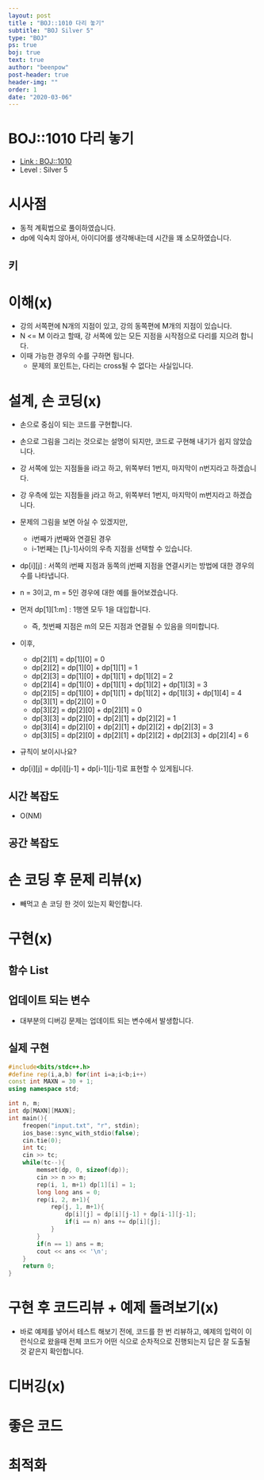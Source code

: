 ```yaml
---
layout: post
title : "BOJ::1010 다리 놓기"
subtitle: "BOJ Silver 5"
type: "BOJ"
ps: true
boj: true
text: true
author: "beenpow"
post-header: true
header-img: ""
order: 1
date: "2020-03-06"
---
```



# BOJ::1010 다리 놓기
- [Link : BOJ::1010](https://www.acmicpc.net/problem/1010)
- Level : Silver 5

# 시사점
- 동적 계획법으로 풀이하였습니다.
- dp에 익숙치 않아서, 아이디어를 생각해내는데 시간을 꽤 소모하였습니다.

## 키

# 이해(x)
- 강의 서쪽편에 N개의 지점이 있고, 강의 동쪽편에 M개의 지점이 있습니다.
- N <= M 이라고 할때, 강 서쪽에 있는 모든 지점을 시작점으로 다리를 지으려 합니다.
- 이때 가능한 경우의 수를 구하면 됩니다.
  - 문제의 포인트는, 다리는 cross될 수 없다는 사실입니다.

# 설계, 손 코딩(x)
- 손으로 중심이 되는 코드를 구현합니다.
- 손으로 그림을 그리는 것으로는 설명이 되지만, 코드로 구현해 내기가 쉽지 않았습니다.
- 강 서쪽에 있는 지점들을 i라고 하고, 위쪽부터 1번지, 마지막이 n번지라고 하겠습니다.
- 강 우측에 있는 지점들을 j라고 하고, 위쪽부터 1번지, 마지막이 m번지라고 하겠습니다.
- 문제의 그림을 보면 아실 수 있겠지만,
  - i번째가 j번째와 연결된 경우
  - i-1번째는 [1,j-1]사이의 우측 지점을 선택할 수 있습니다.

- dp[i][j] : 서쪽의 i번째 지점과 동쪽의 j번째 지점을 연결시키는 방법에 대한 경우의 수를 나타냅니다.
- n = 3이고, m = 5인 경우에 대한 예를 들어보겠습니다.
- 먼저 dp[1][1:m] : 1행엔 모두 1을 대입합니다. 
  - 즉, 첫번째 지점은 m의 모든 지점과 연결될 수 있음을 의미합니다.
- 이후,
  - dp[2][1] = dp[1][0] = 0
  - dp[2][2] = dp[1][0] + dp[1][1] = 1
  - dp[2][3] = dp[1][0] + dp[1][1] + dp[1][2] = 2
  - dp[2][4] = dp[1][0] + dp[1][1] + dp[1][2] + dp[1][3] = 3
  - dp[2][5] = dp[1][0] + dp[1][1] + dp[1][2] + dp[1][3] + dp[1][4] = 4
  - dp[3][1] = dp[2][0] = 0
  - dp[3][2] = dp[2][0] + dp[2][1] = 0
  - dp[3][3] = dp[2][0] + dp[2][1] + dp[2][2] = 1
  - dp[3][4] = dp[2][0] + dp[2][1] + dp[2][2] + dp[2][3] = 3
  - dp[3][5] = dp[2][0] + dp[2][1] + dp[2][2] + dp[2][3] + dp[2][4] = 6

- 규칙이 보이시나요?
- dp[i][j] = dp[i][j-1] + dp[i-1][j-1]로 표현할 수 있게됩니다.


## 시간 복잡도
- O(NM)

## 공간 복잡도

# 손 코딩 후 문제 리뷰(x)
- 빼먹고 손 코딩 한 것이 있는지 확인합니다.

# 구현(x)

## 함수 List 

## 업데이트 되는 변수
- 대부분의 디버깅 문제는 업데이트 되는 변수에서 발생합니다.

## 실제 구현 

```cpp
#include<bits/stdc++.h>
#define rep(i,a,b) for(int i=a;i<b;i++)
const int MAXN = 30 + 1;
using namespace std;

int n, m;
int dp[MAXN][MAXN];
int main(){
    freopen("input.txt", "r", stdin);
    ios_base::sync_with_stdio(false);
    cin.tie(0);
    int tc;
    cin >> tc;
    while(tc--){
        memset(dp, 0, sizeof(dp));
        cin >> n >> m;
        rep(i, 1, m+1) dp[1][i] = 1;
        long long ans = 0;
        rep(i, 2, n+1){
            rep(j, 1, m+1){
                dp[i][j] = dp[i][j-1] + dp[i-1][j-1];
                if(i == n) ans += dp[i][j];
            }
        }
        if(n == 1) ans = m;
        cout << ans << '\n';
    }
    return 0;
}
```

# 구현 후 코드리뷰 + 예제 돌려보기(x)
- 바로 예제를 넣어서 테스트 해보기 전에, 코드를 한 번 리뷰하고, 예제의 입력이 이런식으로 왔을때
  전체 코드가 어떤 식으로 순차적으로 진행되는지 답은 잘 도출될 것 같은지 확인합니다.

# 디버깅(x)

# 좋은 코드

# 최적화
